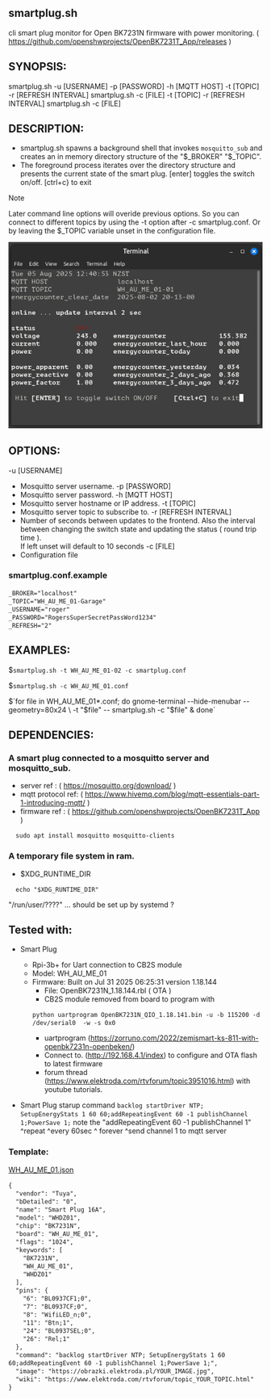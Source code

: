 ## smartplug.sh
  cli smart plug monitor for Open BK7231N firmware with power monitoring. ( https://github.com/openshwprojects/OpenBK7231T_App/releases )

## SYNOPSIS:
smartplug.sh -u [USERNAME] -p [PASSWORD] -h [MQTT HOST] -t [TOPIC] -r [REFRESH INTERVAL]
smartplug.sh -c [FILE] -t [TOPIC] -r [REFRESH INTERVAL]
smartplug.sh -c [FILE]

## DESCRIPTION:

- smartplug.sh spawns a background shell that invokes `mosquitto_sub` and creates an in memory directory structure of the "$_BROKER" "$_TOPIC".
- The foreground process iterates over the directory structure and presents the current state of the smart plug. [enter] toggles the switch on/off. [ctrl+c} to exit
> [!NOTE]
> Later command line options will overide previous options. So you can connect to different topics by using the -t option after -c smartplug.conf. Or by leaving the $_TOPIC variable unset in the configuration file.

<img alt="Smart_Plug sh" src="Smart_Plug.sh.png" />

## OPTIONS:

-u  [USERNAME]
 - Mosquitto server username.
-p  [PASSWORD]
 - Mosquitto server password.
-h  [MQTT HOST]
 - Mosquitto server hostname or IP address.
-t  [TOPIC]
 - Mosquitto server topic to subscribe to.
-r  [REFRESH INTERVAL]
 - Number of seconds between updates to the frontend. Also the interval  
between changing the switch state and updating the status ( round trip time ).  
If left unset will default to 10 seconds
-c  [FILE]
 - Configuration file

### smartplug.conf.example

```
_BROKER="localhost"
_TOPIC="WH_AU_ME_01-Garage"
_USERNAME="roger"
_PASSWORD="RogersSuperSecretPassWord1234"
_REFRESH="2"
```

## EXAMPLES:

$`smartplug.sh -t WH_AU_ME_01-02 -c smartplug.conf`

$`smartplug.sh -c WH_AU_ME_01.conf`

$`for file in WH_AU_ME_01*.conf; do gnome-terminal --hide-menubar --geometry=80x24 \
        -t "$file" -- smartplug.sh -c "$file" & done`

## DEPENDENCIES:

### A smart plug connected to a mosquitto server and mosquitto_sub.

- server ref : ( https://mosquitto.org/download/ )
- mqtt protocol ref: ( https://www.hivemq.com/blog/mqtt-essentials-part-1-introducing-mqtt/ )
- firmware ref : ( https://github.com/openshwprojects/OpenBK7231T_App )
```
  sudo apt install mosquitto mosquitto-clients
```

### A temporary file system in ram.

- $XDG_RUNTIME_DIR
```
  echo "$XDG_RUNTIME_DIR"
```
"/run/user/????" ... should be set up by systemd ?

## Tested with:

- Smart Plug
    - Rpi-3b+ for Uart connection to CB2S module 
    - Model: WH_AU_ME_01
    - Firmware: Built on Jul 31 2025 06:25:31 version 1.18.144
        - File: OpenBK7231N_1.18.144.rbl ( OTA )
        - CB2S module removed from board to program with
        ```
        python uartprogram OpenBK7231N_QIO_1.18.141.bin -u -b 115200 -d /dev/serial0  -w -s 0x0
        ```
        - uartprogram (https://zorruno.com/2022/zemismart-ks-811-with-openbk7231n-openbeken/)
        - Connect to. (http://192.168.4.1/index) to configure and OTA flash to latest firmware 
        - forum thread (https://www.elektroda.com/rtvforum/topic3951016.html) with youtube tutorials.

- Smart Plug starup command
    `backlog startDriver NTP; SetupEnergyStats 1 60 60;addRepeatingEvent 60 -1 publishChannel 1;PowerSave 1;`
    note the "addRepeatingEvent 60               -1         publishChannel 1"
                ^repeat         ^every 60sec    ^ forever       ^send channel 1 to mqtt server
### Template:
[WH_AU_ME_01.json](WH_AU_ME_01.json)
```
{
  "vendor": "Tuya",
  "bDetailed": "0",
  "name": "Smart Plug 16A",
  "model": "WHDZ01",
  "chip": "BK7231N",
  "board": "WH_AU_ME_01",
  "flags": "1024",
  "keywords": [
    "BK7231N",
    "WH_AU_ME_01",
    "WHDZ01"
  ],
  "pins": {
    "6": "BL0937CF1;0",
    "7": "BL0937CF;0",
    "8": "WifiLED_n;0",
    "11": "Btn;1",
    "24": "BL0937SEL;0",
    "26": "Rel;1"
  },
  "command": "backlog startDriver NTP; SetupEnergyStats 1 60 60;addRepeatingEvent 60 -1 publishChannel 1;PowerSave 1;",
  "image": "https://obrazki.elektroda.pl/YOUR_IMAGE.jpg",
  "wiki": "https://www.elektroda.com/rtvforum/topic_YOUR_TOPIC.html"
}
```

